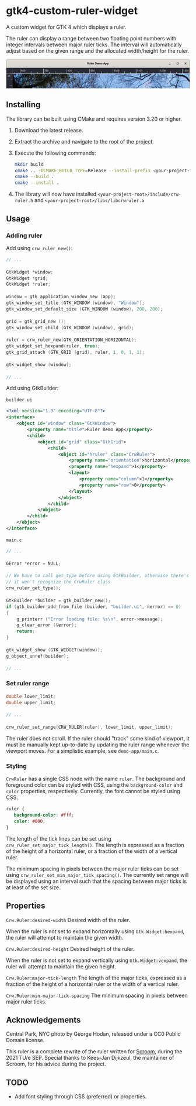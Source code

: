 # gtk4-custom-ruler-widget

A custom widget for GTK 4 which displays a ruler.

The ruler can display a range between two floating point numbers with integer intervals between major ruler ticks. The interval will automatically adjust based on the given range and the allocated width/height for the ruler.

![A screenshot of the ruler widget.](img/screenshot.jpg)

## Installing

The library can be built using CMake and requires version 3.20 or higher.

1. Download the latest release.

2. Extract the archive and navigate to the root of the project.

3. Execute the following commands:

   ```bash
   mkdir build
   cmake .. -DCMAKE_BUILD_TYPE=Release --install-prefix <your-project-root>
   cmake --build .
   cmake --install .
   ```
4. The library will now have installed `<your-project-root>/include/crw-ruler.h` and `<your-project-root>/libs/libcrwruler.a`


## Usage

### Adding ruler

Add using `crw_ruler_new()`:

```c
// ...

GtkWidget *window;
GtkWidget *grid;
GtkWidget *ruler;

window = gtk_application_window_new (app);
gtk_window_set_title (GTK_WINDOW (window), "Window");
gtk_window_set_default_size (GTK_WINDOW (window), 200, 200);

grid = gtk_grid_new ();
gtk_window_set_child (GTK_WINDOW (window), grid);

ruler = crw_ruler_new(GTK_ORIENTATION_HORIZONTAL);
gtk_widget_set_hexpand(ruler, true);
gtk_grid_attach (GTK_GRID (grid), ruler, 1, 0, 1, 1);

gtk_widget_show (window);

// ...
```

Add using GtkBuilder:

`builder.ui`

```xml
<?xml version="1.0" encoding="UTF-8"?>
<interface>
    <object id="window" class="GtkWindow">
        <property name="title">Ruler Demo App</property>
        <child>
            <object id="grid" class="GtkGrid">
                <child>
                    <object id="hruler" class="CrwRuler">
                        <property name="orientation">horizontal</property>
                        <property name="hexpand">1</property>
                        <layout>
                            <property name="column">1</property>
                            <property name="row">0</property>
                        </layout>
                    </object>
                </child>
            </object>
        </child>
    </object>
</interface>
```

`main.c`

```c
// ...

GError *error = NULL;

// We have to call get_type before using GtkBuilder, otherwise there's a chance
// it won't recognize the CrwRuler class
crw_ruler_get_type();

GtkBuilder *builder = gtk_builder_new();
if (gtk_builder_add_from_file (builder, "builder.ui", &error) == 0)
{
    g_printerr ("Error loading file: %s\n", error->message);
    g_clear_error (&error);
    return;
}

gtk_widget_show (GTK_WIDGET(window));
g_object_unref(builder);

// ...
```

### Set ruler range

```c
double lower_limit;
double upper_limit;

// ...

crw_ruler_set_range(CRW_RULER(ruler), lower_limit, upper_limit);
```

The ruler does not scroll. If the ruler should "track" some kind of viewport, it must be manually kept up-to-date by updating the ruler range whenever the viewport moves. For a simplistic example, see `demo-app/main.c`.

### Styling

`CrwRuler` has a single CSS node with the name `ruler`. The background and foreground color can be styled with CSS, using the `background-color` and `color` properties, respectively. Currently, the font cannot be styled using CSS.

```css
ruler {
   background-color: #fff;
   color: #000;
}
```

The length of the tick lines can be set using `crw_ruler_set_major_tick_length()`. The length is expressed as a fraction of the height of a horizontal ruler, or a fraction of the width of a vertical ruler.

The minimum spacing in pixels between the major ruler ticks can be set using `crw_ruler_set_min_major_tick_spacing()`.  The currently set range will be displayed using an interval such that the spacing between major ticks is at least of the set size.

## Properties

`Crw.Ruler:desired-width`
Desired width of the ruler.

When the ruler is not set to expand horizontally using `Gtk.Widget:hexpand`, the ruler will attempt to maintain the given width.

`Crw.Ruler:desired-height`
Desired height of the ruler.

When the ruler is not set to expand vertically using `Gtk.Widget:vexpand`, the ruler will attempt to maintain the given height.

`Crw.Ruler:major-tick-length`
The length of the major ticks, expressed as a fraction of the height of a horizontal ruler or the width of a vertical ruler.

`Crw.Ruler:min-major-tick-spacing`
The minimum spacing in pixels between major ruler ticks.

## Acknowledgements

Central Park, NYC photo by George Hodan, released under a CC0 Public Domain license.

This ruler is a complete rewrite of the ruler written for [Scroom](https://github.com/kees-jan/scroom), during the 2021 TU/e SEP. Special thanks to Kees-Jan Dijkzeul, the maintainer of Scroom, for his advice during the project.

## TODO

 * Add font styling through CSS (preferred) or properties.